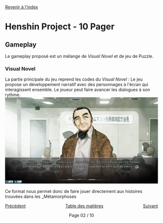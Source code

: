 <a href="/">Revenir à l'index</a>

# Henshin Project - 10 Pager

## Gameplay

Le gameplay proposé est un mélange de _Visual Novel_ et de jeu de Puzzle.

### Visual Novel

La partie principale du jeu reprend les codes du _Visual Novel_ : Le jeu propose un développement narratif avec des personnages à l'écran qui interagissent ensemble. Le joueur peut faire avancer les dialogues à son rythme.
![Image de Steins;Gate utilisée pour représenter le Visual Novel](Steins;Gate.png)

Ce format nous permet donc de faire jouer directement aux histoires trouvées dans les _Métamorphoses 

<div style="display: flex; justify-content: space-between;">
    <a href="/ten_pager/02.html">Précédent</a>
    <a href="/ten_pager/01.html">Table des matières</a>
    <a href="/ten_pager/04.html">Suivant</a>
</div>
<div style="display: flex; justify-content: space-around;">
    <p>Page 02 / 10</p>
</div>
